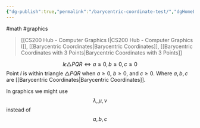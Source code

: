 ```yaml
---
{"dg-publish":true,"permalink":"/barycentric-coordinate-test/","dgHomeLink":true,"dgPassFrontmatter":false,"dgShowLocalGraph":true}
---
```


#math #graphics 
> [[CS200 Hub - Computer Graphics I|CS200 Hub - Computer Graphics I]], [[Barycentric Coordinates|Barycentric Coordinates]], [[Barycentric Coordinates with 3 Points|Barycentric Coordinates with 3 Points]]

$$
I \epsilon \triangle PQR \Leftrightarrow a \ge 0, b \ge 0, c \ge 0
$$
Point $I$ is within triangle $\triangle PQR$ when $a \ge 0$, $b \ge 0$, and $c \ge 0$.
Where $a,b,c$ are [[Barycentric Coordinates|Barycentric Coordinates]].

In graphics we might use
$$
\lambda, \mu, \nu
$$
instead of
$$
a,b,c
$$
